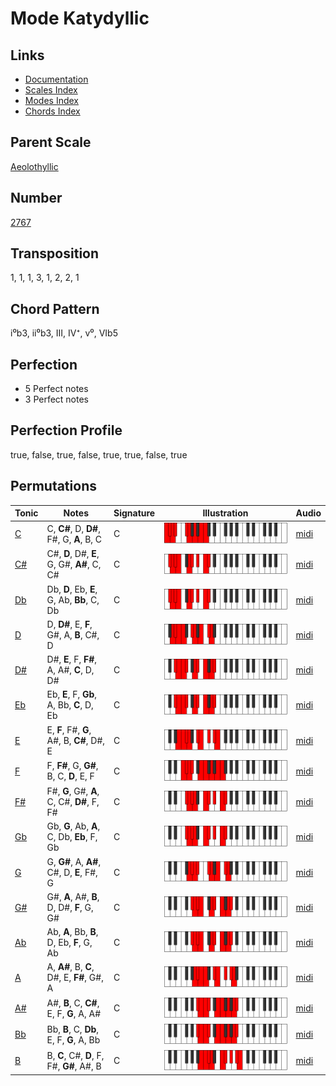 # Mode Katydyllic

## Links

- [Documentation](README.md)
- [Scales Index](Scales.md)
- [Modes Index](Modes.md)
- [Chords Index](Chords.md)

## Parent Scale

[Aeolothyllic](ScaleAeolothyllic.md)

## Number

[2767](https://ianring.com/musictheory/scales/2767)

## Transposition

1, 1, 1, 3, 1, 2, 2, 1

## Chord Pattern

i⁰b3, ii⁰b3, III, IV⁺, v⁰, VIb5

## Perfection

- 5 Perfect notes
- 3 Perfect notes

## Perfection Profile

true, false, true, false, true, true, false, true

## Permutations

| Tonic | Notes | Signature | Illustration | Audio |
|-------|-------|-----------|--------------|-------|
| [C](ModeCNaturalKatydyllic.md) | C, **C#**, D, **D#**, F#, G, **A**, B, C | C | ![CNaturalKatydyllic](ModeCNaturalKatydyllic.png) | [midi](https://github.com/edipermadi/music/blob/main/docs/ModeCNaturalKatydyllic.mid?raw=true) |
| [C#](ModeCSharpKatydyllic.md) | C#, **D**, D#, **E**, G, G#, **A#**, C, C# | C | ![CSharpKatydyllic](ModeCSharpKatydyllic.png) | [midi](https://github.com/edipermadi/music/blob/main/docs/ModeCSharpKatydyllic.mid?raw=true) |
| [Db](ModeDFlatKatydyllic.md) | Db, **D**, Eb, **E**, G, Ab, **Bb**, C, Db | C | ![DFlatKatydyllic](ModeDFlatKatydyllic.png) | [midi](https://github.com/edipermadi/music/blob/main/docs/ModeDFlatKatydyllic.mid?raw=true) |
| [D](ModeDNaturalKatydyllic.md) | D, **D#**, E, **F**, G#, A, **B**, C#, D | C | ![DNaturalKatydyllic](ModeDNaturalKatydyllic.png) | [midi](https://github.com/edipermadi/music/blob/main/docs/ModeDNaturalKatydyllic.mid?raw=true) |
| [D#](ModeDSharpKatydyllic.md) | D#, **E**, F, **F#**, A, A#, **C**, D, D# | C | ![DSharpKatydyllic](ModeDSharpKatydyllic.png) | [midi](https://github.com/edipermadi/music/blob/main/docs/ModeDSharpKatydyllic.mid?raw=true) |
| [Eb](ModeEFlatKatydyllic.md) | Eb, **E**, F, **Gb**, A, Bb, **C**, D, Eb | C | ![EFlatKatydyllic](ModeEFlatKatydyllic.png) | [midi](https://github.com/edipermadi/music/blob/main/docs/ModeEFlatKatydyllic.mid?raw=true) |
| [E](ModeENaturalKatydyllic.md) | E, **F**, F#, **G**, A#, B, **C#**, D#, E | C | ![ENaturalKatydyllic](ModeENaturalKatydyllic.png) | [midi](https://github.com/edipermadi/music/blob/main/docs/ModeENaturalKatydyllic.mid?raw=true) |
| [F](ModeFNaturalKatydyllic.md) | F, **F#**, G, **G#**, B, C, **D**, E, F | C | ![FNaturalKatydyllic](ModeFNaturalKatydyllic.png) | [midi](https://github.com/edipermadi/music/blob/main/docs/ModeFNaturalKatydyllic.mid?raw=true) |
| [F#](ModeFSharpKatydyllic.md) | F#, **G**, G#, **A**, C, C#, **D#**, F, F# | C | ![FSharpKatydyllic](ModeFSharpKatydyllic.png) | [midi](https://github.com/edipermadi/music/blob/main/docs/ModeFSharpKatydyllic.mid?raw=true) |
| [Gb](ModeGFlatKatydyllic.md) | Gb, **G**, Ab, **A**, C, Db, **Eb**, F, Gb | C | ![GFlatKatydyllic](ModeGFlatKatydyllic.png) | [midi](https://github.com/edipermadi/music/blob/main/docs/ModeGFlatKatydyllic.mid?raw=true) |
| [G](ModeGNaturalKatydyllic.md) | G, **G#**, A, **A#**, C#, D, **E**, F#, G | C | ![GNaturalKatydyllic](ModeGNaturalKatydyllic.png) | [midi](https://github.com/edipermadi/music/blob/main/docs/ModeGNaturalKatydyllic.mid?raw=true) |
| [G#](ModeGSharpKatydyllic.md) | G#, **A**, A#, **B**, D, D#, **F**, G, G# | C | ![GSharpKatydyllic](ModeGSharpKatydyllic.png) | [midi](https://github.com/edipermadi/music/blob/main/docs/ModeGSharpKatydyllic.mid?raw=true) |
| [Ab](ModeAFlatKatydyllic.md) | Ab, **A**, Bb, **B**, D, Eb, **F**, G, Ab | C | ![AFlatKatydyllic](ModeAFlatKatydyllic.png) | [midi](https://github.com/edipermadi/music/blob/main/docs/ModeAFlatKatydyllic.mid?raw=true) |
| [A](ModeANaturalKatydyllic.md) | A, **A#**, B, **C**, D#, E, **F#**, G#, A | C | ![ANaturalKatydyllic](ModeANaturalKatydyllic.png) | [midi](https://github.com/edipermadi/music/blob/main/docs/ModeANaturalKatydyllic.mid?raw=true) |
| [A#](ModeASharpKatydyllic.md) | A#, **B**, C, **C#**, E, F, **G**, A, A# | C | ![ASharpKatydyllic](ModeASharpKatydyllic.png) | [midi](https://github.com/edipermadi/music/blob/main/docs/ModeASharpKatydyllic.mid?raw=true) |
| [Bb](ModeBFlatKatydyllic.md) | Bb, **B**, C, **Db**, E, F, **G**, A, Bb | C | ![BFlatKatydyllic](ModeBFlatKatydyllic.png) | [midi](https://github.com/edipermadi/music/blob/main/docs/ModeBFlatKatydyllic.mid?raw=true) |
| [B](ModeBNaturalKatydyllic.md) | B, **C**, C#, **D**, F, F#, **G#**, A#, B | C | ![BNaturalKatydyllic](ModeBNaturalKatydyllic.png) | [midi](https://github.com/edipermadi/music/blob/main/docs/ModeBNaturalKatydyllic.mid?raw=true) |
